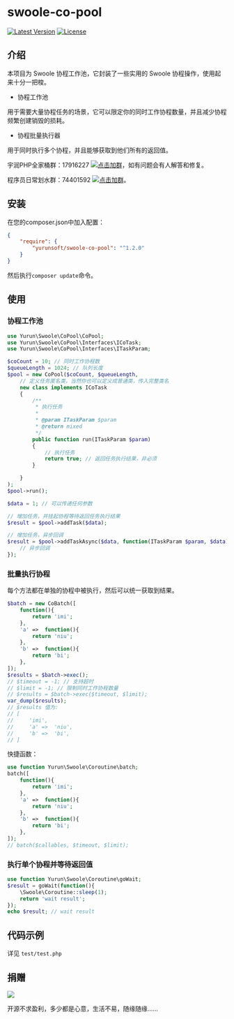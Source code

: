 # swoole-co-pool

[![Latest Version](https://img.shields.io/packagist/v/yurunsoft/swoole-co-pool.svg)](https://packagist.org/packages/yurunsoft/swoole-co-pool)
[![License](https://img.shields.io/github/license/Yurunsoft/swoole-co-pool.svg)](https://github.com/Yurunsoft/swoole-co-pool/blob/master/LICENSE)

## 介绍

本项目为 Swoole 协程工作池，它封装了一些实用的 Swoole 协程操作，使用起来十分一把梭。

* 协程工作池

用于需要大量协程任务的场景，它可以限定你的同时工作协程数量，并且减少协程频繁创建销毁的损耗。

* 协程批量执行器

用于同时执行多个协程，并且能够获取到他们所有的返回值。

宇润PHP全家桶群：17916227 [![点击加群](https://pub.idqqimg.com/wpa/images/group.png "点击加群")](https://jq.qq.com/?_wv=1027&k=5wXf4Zq)，如有问题会有人解答和修复。

程序员日常划水群：74401592 [![点击加群](https://pub.idqqimg.com/wpa/images/group.png "点击加群")](https://shang.qq.com/wpa/qunwpa?idkey=e2e6b49e9a648aae5285b3aba155d59107bb66fde02e229e078bd7359cac8ac3)。

## 安装

在您的composer.json中加入配置：

```json
{
    "require": {
        "yurunsoft/swoole-co-pool": "^1.2.0"
    }
}
```

然后执行`composer update`命令。

## 使用

### 协程工作池

```php
use Yurun\Swoole\CoPool\CoPool;
use Yurun\Swoole\CoPool\Interfaces\ICoTask;
use Yurun\Swoole\CoPool\Interfaces\ITaskParam;

$coCount = 10; // 同时工作协程数
$queueLength = 1024; // 队列长度
$pool = new CoPool($coCount, $queueLength,
    // 定义任务匿名类，当然你也可以定义成普通类，传入完整类名
    new class implements ICoTask
    {
        /**
         * 执行任务
         *
         * @param ITaskParam $param
         * @return mixed
         */
        public function run(ITaskParam $param)
        {
            // 执行任务
            return true; // 返回任务执行结果，非必须
        }

    }
);
$pool->run();

$data = 1; // 可以传递任何参数

// 增加任务，并挂起协程等待返回任务执行结果
$result = $pool->addTask($data);

// 增加任务，异步回调
$result = $pool->addTaskAsync($data, function(ITaskParam $param, $data){
    // 异步回调
});
```

### 批量执行协程

每个方法都在单独的协程中被执行，然后可以统一获取到结果。

```php
$batch = new CoBatch([
    function(){
        return 'imi';
    },
    'a' =>  function(){
        return 'niu';
    },
    'b' =>  function(){
        return 'bi';
    },
]);
$results = $batch->exec();
// $timeout = -1; // 支持超时
// $limit = -1; // 限制同时工作协程数量
// $results = $batch->exec($timeout, $limit);
var_dump($results);
// $results 值为:
// [
//     'imi',
//     'a' =>  'niu',
//     'b' =>  'bi',
// ]
```

快捷函数：

```php
use function Yurun\Swoole\Coroutine\batch;
batch([
    function(){
        return 'imi';
    },
    'a' =>  function(){
        return 'niu';
    },
    'b' =>  function(){
        return 'bi';
    },
]);
// batch($callables, $timeout, $limit);
```

### 执行单个协程并等待返回值

```php
use function Yurun\Swoole\Coroutine\goWait;
$result = goWait(function(){
    \Swoole\Coroutine::sleep(1);
    return 'wait result';
});
echo $result; // wait result
```

## 代码示例

详见 `test/test.php`

## 捐赠

<img src="https://raw.githubusercontent.com/Yurunsoft/swoole-co-pool/master/res/pay.png"/>

开源不求盈利，多少都是心意，生活不易，随缘随缘……
